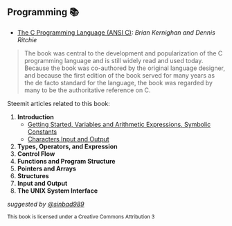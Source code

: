 ## Programming 📚 
- [The C Programming Language (ANSI C)](https://github.com/valjen/book_collection/blob/master/Programming/The%20C%20Programming%20Language/The%20C%20Programming%20Language.pdf): *Brian Kernighan and Dennis Ritchie*
>The book was central to the development and popularization of the C programming language and is still widely read and used today. Because the book was co-authored by the original language designer, and because the first edition of the book served for many years as the de facto standard for the language, the book was regarded by many to be the authoritative reference on C.


Steemit articles related to this book:

1. **Introduction**
    - [Getting Started, Variables and Arithmetic Expressions, Symbolic Constants](https://steemit.com/utopian-io/@sinbad989/introduction-to-c-programming-language)
    - [Characters Input and Output](https://steemit.com/utopian-io/@sinbad989/c-programming-language-characters-input-and-output)
2. **Types, Operators, and Expression**
3. **Control Flow**
4. **Functions and Program Structure**
5. **Pointers and Arrays**
6. **Structures**
7. **Input and Output**
8. **The UNIX System Interface**



*suggested by [@sinbad989](https://steemit.com/@sinbad989)*



<sub>This book is licensed under a Creative Commons Attribution 3</sub>
